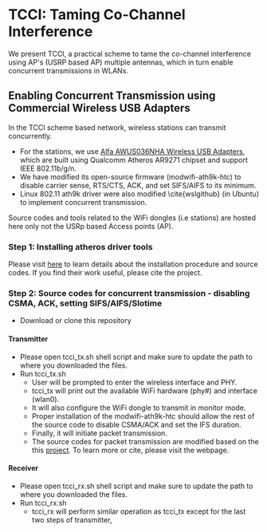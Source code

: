 # TCCI: Taming Co-Channel Interference 
We present TCCI, a practical scheme to tame the co-channel interference using AP's (USRP based AP) multiple antennas, which in turn enable concurrent transmissions in WLANs. 

## Enabling Concurrent Transmission using Commercial Wireless USB Adapters

In the TCCI scheme based network, wireless stations can transmit concurrently.

- For the stations, we use [Alfa AWUS036NHA Wireless USB Adapters](http://www.amazon.com/dp/B004Y6MIXS?tag=modwiffir-20), which are built using Qualcomm Atheros AR9271 chipset and support IEEE 802.11b/g/n.
- We have modified its open-source firmware (modwifi-ath9k-htc) to disable carrier sense, RTS/CTS, ACK, and set SIFS/AIFS to its minimum. 
- Linux 802.11 ath9k driver were also modified \cite{wslgithub} (in Ubuntu) to implement concurrent transmission.

Source codes and tools related to the WiFi dongles (i.e stations) are hosted here only not the USRp based Access points (AP).

### Step 1: Installing atheros driver tools

Please visit [here](https://github.com/vanhoefm/modwifi/blob/master/README.md) to learn details about the installation procedure and source codes. If you find their work useful, please cite the project. 

### Step 2: Source codes for concurrent transmission - disabling CSMA, ACK, setting SIFS/AIFS/Slotime

- Download or clone this repository
#### Transmitter
- Please open tcci_tx.sh shell script and make sure to update the path to where you downloaded the files.
- Run tcci_tx.sh 
  - User will be prompted to enter the wireless interface and PHY. 
  - tcci_tx will print out the available WiFi hardware (phy#) and interface (wlan0).
  - It will also configure the WiFi dongle to transmit in monitor mode. 
  - Proper installation of the modwifi-ath9k-htc should allow the rest of the source code to disable CSMA/ACK and set the IFS duration.
  - Finally, it will initiate packet transmission. 
  - The source codes for packet transmission are modified based on the this [project](https://befinitiv.wordpress.com/wifibroadcast-analog-like-transmission-of-live-video-data/wifibroadcast-fpv-manual-setup/). To learn more or cite, please visit the webpage.
 
 #### Receiver
 - Please open tcci_rx.sh shell script and make sure to update the path to where you downloaded the files.
 - Run tcci_rx.sh 
    - tcci_rx will perform similar operation as tcci_tx except for the last two steps of transmitter,
    
  
  
